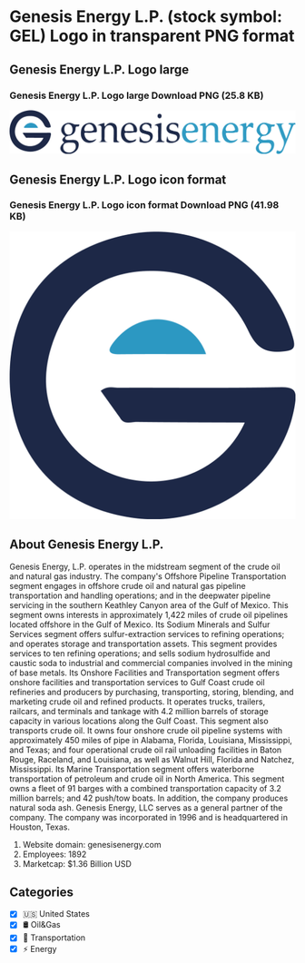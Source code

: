 # Genesis Energy  L.P. (stock symbol: GEL) Logo in transparent PNG format

## Genesis Energy  L.P. Logo large

### Genesis Energy  L.P. Logo large Download PNG (25.8 KB)

![Genesis Energy  L.P. Logo large Download PNG (25.8 KB)](/img/orig/GEL_BIG-d7de346d.png)

## Genesis Energy  L.P. Logo icon format

### Genesis Energy  L.P. Logo icon format Download PNG (41.98 KB)

![Genesis Energy  L.P. Logo icon format Download PNG (41.98 KB)](/img/orig/GEL-781d3af9.png)

## About Genesis Energy  L.P.

Genesis Energy, L.P. operates in the midstream segment of the crude oil and natural gas industry. The company's Offshore Pipeline Transportation segment engages in offshore crude oil and natural gas pipeline transportation and handling operations; and in the deepwater pipeline servicing in the southern Keathley Canyon area of the Gulf of Mexico. This segment owns interests in approximately 1,422 miles of crude oil pipelines located offshore in the Gulf of Mexico. Its Sodium Minerals and Sulfur Services segment offers sulfur-extraction services to refining operations; and operates storage and transportation assets. This segment provides services to ten refining operations; and sells sodium hydrosulfide and caustic soda to industrial and commercial companies involved in the mining of base metals. Its Onshore Facilities and Transportation segment offers onshore facilities and transportation services to Gulf Coast crude oil refineries and producers by purchasing, transporting, storing, blending, and marketing crude oil and refined products. It operates trucks, trailers, railcars, and terminals and tankage with 4.2 million barrels of storage capacity in various locations along the Gulf Coast. This segment also transports crude oil. It owns four onshore crude oil pipeline systems with approximately 450 miles of pipe in Alabama, Florida, Louisiana, Mississippi, and Texas; and four operational crude oil rail unloading facilities in Baton Rouge, Raceland, and Louisiana, as well as Walnut Hill, Florida and Natchez, Mississippi. Its Marine Transportation segment offers waterborne transportation of petroleum and crude oil in North America. This segment owns a fleet of 91 barges with a combined transportation capacity of 3.2 million barrels; and 42 push/tow boats. In addition, the company produces natural soda ash. Genesis Energy, LLC serves as a general partner of the company. The company was incorporated in 1996 and is headquartered in Houston, Texas.

1. Website domain: genesisenergy.com
2. Employees: 1892
3. Marketcap: $1.36 Billion USD


## Categories
- [x] 🇺🇸 United States
- [x] 🛢 Oil&Gas
- [x] 🚚 Transportation
- [x] ⚡ Energy
